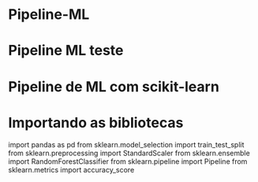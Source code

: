 # Pipeline-ML
# Pipeline ML teste
# Pipeline de ML com scikit-learn
# Importando as bibliotecas 

import pandas as pd
from sklearn.model_selection import train_test_split
from sklearn.preprocessing import StandardScaler
from sklearn.ensemble import RandomForestClassifier
from sklearn.pipeline import Pipeline
from sklearn.metrics import accuracy_score
